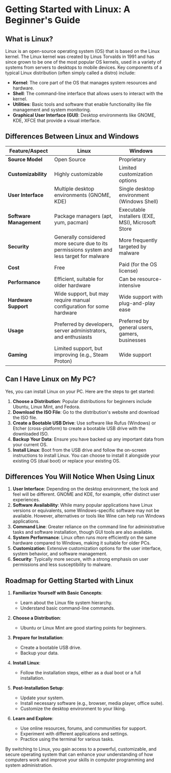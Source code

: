 # Getting Started with Linux: A Beginner's Guide

## What is Linux?

Linux is an open-source operating system (OS) that is based on the Linux kernel. The Linux kernel was created by Linus Torvalds in 1991 and has since grown to be one of the most popular OS kernels, used in a variety of systems from servers to desktops to mobile devices. Key components of a typical Linux distribution (often simply called a distro) include:

- **Kernel**: The core part of the OS that manages system resources and hardware.
- **Shell**: The command-line interface that allows users to interact with the kernel.
- **Utilities**: Basic tools and software that enable functionality like file management and system monitoring.
- **Graphical User Interface (GUI)**: Desktop environments like GNOME, KDE, XFCE that provide a visual interface.

## Differences Between Linux and Windows

| Feature/Aspect        | Linux                                      | Windows                                       |
|-----------------------|--------------------------------------------|-----------------------------------------------|
| **Source Model**      | Open Source                                | Proprietary                                   |
| **Customizability**   | Highly customizable                        | Limited customization options                 |
| **User Interface**    | Multiple desktop environments (GNOME, KDE) | Single desktop environment (Windows Shell)    |
| **Software Management** | Package managers (apt, yum, pacman)      | Executable installers (EXE, MSI), Microsoft Store |
| **Security**          | Generally considered more secure due to its permissions system and less target for malware | More frequently targeted by malware          |
| **Cost**              | Free                                       | Paid (for the OS license)                     |
| **Performance**       | Efficient, suitable for older hardware     | Can be resource-intensive                     |
| **Hardware Support**  | Wide support, but may require manual configuration for some hardware | Wide support with plug-and-play ease         |
| **Usage**             | Preferred by developers, server administrators, and enthusiasts | Preferred by general users, gamers, businesses |
| **Gaming**            | Limited support, but improving (e.g., Steam Proton) | Wide support                                  |

## Can I Have Linux on My PC?

Yes, you can install Linux on your PC. Here are the steps to get started:

1. **Choose a Distribution**: Popular distributions for beginners include Ubuntu, Linux Mint, and Fedora.
2. **Download the ISO File**: Go to the distribution's website and download the ISO file.
3. **Create a Bootable USB Drive**: Use software like Rufus (Windows) or Etcher (cross-platform) to create a bootable USB drive with the downloaded ISO.
4. **Backup Your Data**: Ensure you have backed up any important data from your current OS.
5. **Install Linux**: Boot from the USB drive and follow the on-screen instructions to install Linux. You can choose to install it alongside your existing OS (dual boot) or replace your existing OS.

## Differences You Will Notice When Using Linux

1. **User Interface**: Depending on the desktop environment, the look and feel will be different. GNOME and KDE, for example, offer distinct user experiences.
2. **Software Availability**: While many popular applications have Linux versions or equivalents, some Windows-specific software may not be available. However, alternatives or tools like Wine can help run Windows applications.
3. **Command Line**: Greater reliance on the command line for administrative tasks and software installation, though GUI tools are also available.
4. **System Performance**: Linux often runs more efficiently on the same hardware compared to Windows, making it suitable for older PCs.
5. **Customization**: Extensive customization options for the user interface, system behavior, and software management.
6. **Security**: Typically more secure, with a strong emphasis on user permissions and less susceptibility to malware.

## Roadmap for Getting Started with Linux

1. **Familiarize Yourself with Basic Concepts**:
   - Learn about the Linux file system hierarchy.
   - Understand basic command-line commands.

2. **Choose a Distribution**:
   - Ubuntu or Linux Mint are good starting points for beginners.

3. **Prepare for Installation**:
   - Create a bootable USB drive.
   - Backup your data.

4. **Install Linux**:
   - Follow the installation steps, either as a dual boot or a full installation.

5. **Post-Installation Setup**:
   - Update your system.
   - Install necessary software (e.g., browser, media player, office suite).
   - Customize the desktop environment to your liking.

6. **Learn and Explore**:
   - Use online resources, forums, and communities for support.
   - Experiment with different applications and settings.
   - Practice using the terminal for various tasks.

By switching to Linux, you gain access to a powerful, customizable, and secure operating system that can enhance your understanding of how computers work and improve your skills in computer programming and system administration.
